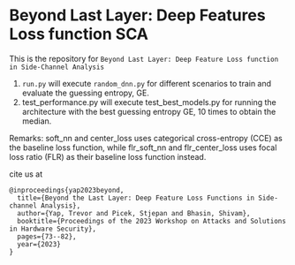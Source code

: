 # Beyond Last Layer: Deep Features Loss function SCA
This is the repository for `Beyond Last Layer: Deep Feature Loss function in Side-Channel Analysis`


1. `run.py` will execute `random_dnn.py` for different scenarios to train and evaluate the guessing entropy, GE. 
2. test_performance.py will execute test_best_models.py for running the architecture with the best guessing entropy GE, 10 times to obtain the median.


Remarks: soft_nn and center_loss uses categorical cross-entropy (CCE) as the baseline loss function, while flr_soft_nn and flr_center_loss uses focal loss ratio (FLR) as their baseline loss function instead.


cite us at 
```
@inproceedings{yap2023beyond,
  title={Beyond the Last Layer: Deep Feature Loss Functions in Side-channel Analysis},
  author={Yap, Trevor and Picek, Stjepan and Bhasin, Shivam},
  booktitle={Proceedings of the 2023 Workshop on Attacks and Solutions in Hardware Security},
  pages={73--82},
  year={2023}
}
```
